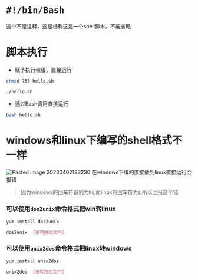 
# `#!/bin/Bash`


这个不是注释，这是标称这是一个shell脚本，不能省略


# 脚本执行

-  赋予执行权限，直接运行`
```bash
chmod 755 hello.sh

./hello.sh
```

- 通过Bash调用直接运行
```bash
bash hello.sh
```


# windows和linux下编写的shell格式不一样
![Pasted image 20230402183230](http://qn.qu1u1.cn/202304172310542.png)
在windows下编的直接放到linux直接运行会报错
> 因为windows的回车符识别为`M$`,而linux的回车符为`$`,所以回报这个错

### 可以使用`dos2unix`命令格式把win转linux

```bash
yum install dos2unix

dos2unix  [被转换的文件]
```

### 可以使用`unix2dos`命令格式把linux转windows

```bash
yum install unix2dos

unix2dos  [被转换的文件]
```
